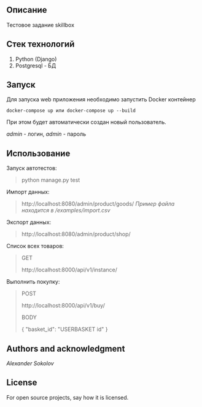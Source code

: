 ## Описание
Тестовое задание skillbox

## Стек технологий
1. Python (Django)
2. Postgresql - БД

## Запуск 
Для запуска web приложения необходимо запустить Docker контейнер
```
docker-compose up или docker-compose up --build
```
При этом будет автоматически создан новый пользователь.

*admin* - логин,
*admin* - пароль

## Использование
Запуск автотестов:
> python manage.py test

Импорт данных:
> http://localhost:8080/admin/product/goods/
*Пример файла находится в /examples/import.csv*

Экспорт данных:
> http://localhost:8080/admin/product/shop/

Список всех товаров:
> GET
>
> http://localhost:8000/api/v1/instance/

Выполнить покупку:
> POST
> 
> http://localhost:8000/api/v1/buy/
> 
> BODY
> 
> {
	"basket_id": "USERBASKET id"
}


## Authors and acknowledgment
*Alexander Sokolov*

## License
For open source projects, say how it is licensed.
